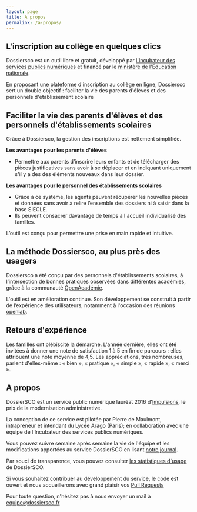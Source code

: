 ```yaml
---
layout: page
title: A propos
permalink: /a-propos/
---
```


## L'inscription au collège en quelques clics

Dossiersco est un outil libre et gratuit, développé par [l'Incubateur des services publics numériques](https://beta.gouv.fr/) et financé par le [ministère de l'Éducation nationale](https://www.education.gouv.fr/).

En proposant une plateforme d'inscription au collège en ligne, Dossiersco sert un double objectif : faciliter la vie des parents d'élèves et des personnels d'établissement scolaire

## Faciliter la vie des parents d'élèves et des personnels d'établissements scolaires

Grâce à Dossiersco, la gestion des inscriptions est nettement simplifiée.

**Les avantages pour les parents d'élèves**
- Permettre aux parents d’inscrire leurs enfants et de télécharger des pièces justificatives sans avoir à se déplacer et en indiquant uniquement s'il y a des des éléments nouveaux dans leur dossier.

**Les avantages pour le personnel des établissements scolaires**

- Grâce à ce système, les agents peuvent récupérer les nouvelles pièces et données sans avoir à relire l’ensemble des dossiers ni à saisir dans la base SIECLE.
- Ils peuvent consacrer davantage de temps à  l'accueil individualisé des familles.

L’outil est conçu pour permettre une prise en main  rapide et intuitive.

## La méthode Dossiersco, au plus près des usagers
Dossiersco a été conçu par des personnels d'établissements scolaires, à l’intersection de bonnes pratiques observées dans différentes académies, grâce à la communauté [OpenAcadémie](https://openacademie.beta.gouv.fr/).

L'outil est en amélioration continue. Son développement se construit à partir de l’expérience des utilisateurs, notamment à l'occasion des réunions [openlab](http://blog.dossiersco.fr/openlab/2019/04/11/construire-dossiersco.html).


## Retours d'expérience

Les familles ont plébiscité la démarche.
L'année dernière, elles ont été invitées à donner une note de satisfaction 1 à 5 en fin de parcours : elles attribuent une note moyenne de 4,5.
Les appréciations, très nombreuses, parlent d'elles-même : « bien », « pratique », « simple », « rapide », « merci ».

## A propos
DossierSCO est un service public numérique lauréat 2016 d'[Impulsions](https://www.education.gouv.fr/cid65743/impulsions-le-prix-de-l-action-administrative-innovante.html), le prix de la modernisation administrative.

La conception de ce service est pilotée par Pierre de Maulmont, intrapreneur et intendant du Lycée Arago (Paris); en collaboration avec une équipe de l'Incubateur des services publics numériques.

Vous pouvez suivre semaine après semaine la vie de l'équipe et les modifications apportées au service DossierSCO en lisant <a href="https://github.com/betagouv/dossiersco/blob/production/doc/journal.md" target="_blank">notre journal</a>.

Par souci de transparence, vous pouvez consulter <a href="/stats">les statistiques d'usage</a> de DossierSCO.

Si vous souhaitez contribuer au développement du service, le code est ouvert et nous accueillerons avec grand plaisir vos <a href="https://github.com/betagouv/dossiersco/" target="_blank">Pull Requests</a>

Pour toute question, n'hésitez pas à nous envoyer un mail à <a href="mailto:equipe@dossiersco.fr" target="_blank">equipe@dossiersco.fr</a>



